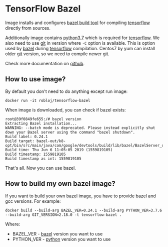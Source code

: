 # TensorFlow Bazel

Image installs and configures [bazel build tool](https://docs.bazel.build/)
for compiling [tensorflow](https://www.tensorflow.org) directly from sources.

Additionally image contains [python3.7](https://www.python.org/) which is required for [tensorflow](https://www.tensorflow.org).
We also need to use [git](https://git-scm.com/downloads) in version where `-C` option is available. 
This is option used by [bazel](https://docs.bazel.build/) during [tensorflow](https://www.tensorflow.org) compilation. 
Centos7 by yum can install older [git](https://git-scm.com/downloads) version, so we need to compile newer git.

Check more documentation on [github](https://github.com/robertobloj/tensorflow-builder).

## How to use image?

By default you don't need to do anything except run image:

```
docker run -it robloj/tensorflow-bazel
```

When image is downloaded, you can check if bazel exists:

```
root@39f0849fe655:/# bazel version
Extracting Bazel installation...
WARNING: --batch mode is deprecated. Please instead explicitly shut down your Bazel server using the command "bazel shutdown".
Build label: 0.24.1
Build target: bazel-out/k8-opt/bin/src/main/java/com/google/devtools/build/lib/bazel/BazelServer_deploy.jar
Build time: Thu Jun 6 11:05:05 2019 (1559819105)
Build timestamp: 1559819105
Build timestamp as int: 1559819105
```

That's all. Now you can use bazel.

## How to build my own bazel image?

If you want to build your own bazel image, you have to provide bazel and gcc
versions. For example:

```
docker build --build-arg BAZEL_VER=0.24.1 --build-arg PYTHON_VER=3.7.6 --build-arg GIT_VERSION=2.18.0 -t tensorflow-bazel .
```

Where:

- BAZEL_VER - [bazel](https://docs.bazel.build/) version you want to use
- PYTHON_VER - [python](https://www.python.org/) version you want to use
